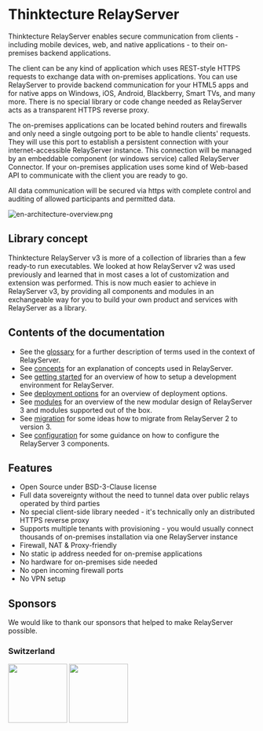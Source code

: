 # Thinktecture RelayServer

Thinktecture RelayServer enables secure communication from clients - including mobile devices, web, and native
applications - to their on-premises backend applications.

The client can be any kind of application which uses REST-style HTTPS requests to exchange data with on-premises
applications. You can use RelayServer to provide backend communication for your HTML5 apps and for native apps on
Windows, iOS, Android, Blackberry, Smart TVs, and many more. There is no special library or code change needed as
RelayServer acts as a transparent HTTPS reverse proxy.

The on-premises applications can be located behind routers and firewalls and only need a single outgoing port to be able
to handle clients' requests. They will use this port to establish a persistent connection with your internet-accessible
RelayServer instance. This connection will be managed by an embeddable component (or windows service) called RelayServer
Connector. If your on-premises application uses some kind of Web-based API to communicate with the client you are ready
to go.

All data communication will be secured via https with complete control and auditing of allowed participants and
permitted data.

![en-architecture-overview.png](./docs/assets/en-architecture-overview.png)

## Library concept

Thinktecture RelayServer v3 is more of a collection of libraries than a few ready-to run executables. We looked at
how RelayServer v2 was used previously and learned that in most cases a lot of customization and extension was
performed. This is now much easier to achieve in RelayServer v3, by providing all components and modules in an
exchangeable way for you to build your own product and services with RelayServer as a library.

## Contents of the documentation

- See the [glossary](./docs/glossary.md) for a further description of terms used in the context of RelayServer.
- See [concepts](./docs/concepts.md) for an explanation of concepts used in RelayServer.
- See [getting started](./docs/getting-started.md) for an overview of how to setup a development environment for
  RelayServer.
- See [deployment options](./docs/deployment.md) for an overview of deployment options.
- See [modules](./docs/modules.md) for an overview of the new modular design of RelayServer 3 and modules supported out
  of the box.
- See [migration](./docs/migration.md) for some ideas how to migrate from RelayServer 2 to version 3.
- See [configuration](./docs/configuration.md) for some guidance on how to configure the RelayServer 3 components.

## Features

- Open Source under BSD-3-Clause license
- Full data sovereignty without the need to tunnel data over public relays operated by third parties
- No special client-side library needed - it's technically only an distributed HTTPS reverse proxy
- Supports multiple tenants with provisioning - you would usually connect thousands of on-premises installation via one
  RelayServer instance
- Firewall, NAT & Proxy-friendly
- No static ip address needed for on-premise applications
- No hardware for on-premises side needed
- No open incoming firewall ports
- No VPN setup

## Sponsors

We would like to thank our sponsors that helped to make RelayServer possible.

### Switzerland

[<img width="120px" src="./docs/assets/logo_sponsor_cmi.svg" />](https://www.cmiag.ch/)
[<img width="120px" src="./docs/assets/logo_sponsor_abraxas.png" />](https://www.abraxas.ch/)
